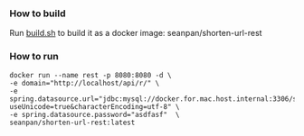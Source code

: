 ### How to build
Run [build.sh]() to build it as a docker image: seanpan/shorten-url-rest

### How to run
```
docker run --name rest -p 8080:8080 -d \
-e domain="http://localhost/api/r/" \
-e spring.datasource.url="jdbc:mysql://docker.for.mac.host.internal:3306/short_url?useUnicode=true&characterEncoding=utf-8" \
-e spring.datasource.password="asdfasf"  \
seanpan/shorten-url-rest:latest
``` 